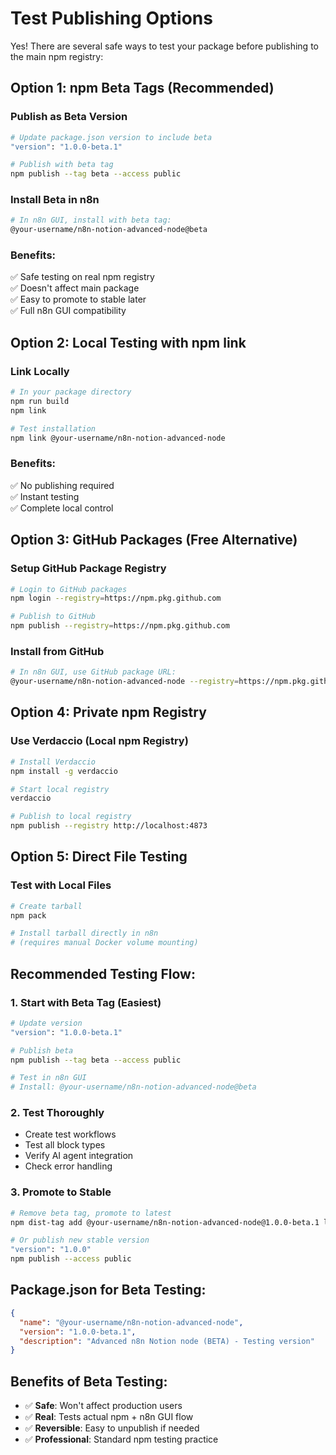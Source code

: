 # Test Publishing Options

Yes! There are several safe ways to test your package before publishing to the main npm registry:

## Option 1: npm Beta Tags (Recommended)

### Publish as Beta Version
```bash
# Update package.json version to include beta
"version": "1.0.0-beta.1"

# Publish with beta tag
npm publish --tag beta --access public
```

### Install Beta in n8n
```bash
# In n8n GUI, install with beta tag:
@your-username/n8n-notion-advanced-node@beta
```

### Benefits:
✅ Safe testing on real npm registry  
✅ Doesn't affect main package  
✅ Easy to promote to stable later  
✅ Full n8n GUI compatibility  

## Option 2: Local Testing with npm link

### Link Locally
```bash
# In your package directory
npm run build
npm link

# Test installation
npm link @your-username/n8n-notion-advanced-node
```

### Benefits:
✅ No publishing required  
✅ Instant testing  
✅ Complete local control  

## Option 3: GitHub Packages (Free Alternative)

### Setup GitHub Package Registry
```bash
# Login to GitHub packages
npm login --registry=https://npm.pkg.github.com

# Publish to GitHub
npm publish --registry=https://npm.pkg.github.com
```

### Install from GitHub
```bash
# In n8n GUI, use GitHub package URL:
@your-username/n8n-notion-advanced-node --registry=https://npm.pkg.github.com
```

## Option 4: Private npm Registry

### Use Verdaccio (Local npm Registry)
```bash
# Install Verdaccio
npm install -g verdaccio

# Start local registry
verdaccio

# Publish to local registry
npm publish --registry http://localhost:4873
```

## Option 5: Direct File Testing

### Test with Local Files
```bash
# Create tarball
npm pack

# Install tarball directly in n8n
# (requires manual Docker volume mounting)
```

## Recommended Testing Flow:

### 1. **Start with Beta Tag** (Easiest)
```bash
# Update version
"version": "1.0.0-beta.1"

# Publish beta
npm publish --tag beta --access public

# Test in n8n GUI
# Install: @your-username/n8n-notion-advanced-node@beta
```

### 2. **Test Thoroughly**
- Create test workflows
- Test all block types
- Verify AI agent integration
- Check error handling

### 3. **Promote to Stable**
```bash
# Remove beta tag, promote to latest
npm dist-tag add @your-username/n8n-notion-advanced-node@1.0.0-beta.1 latest

# Or publish new stable version
"version": "1.0.0"
npm publish --access public
```

## Package.json for Beta Testing:
```json
{
  "name": "@your-username/n8n-notion-advanced-node",
  "version": "1.0.0-beta.1",
  "description": "Advanced n8n Notion node (BETA) - Testing version"
}
```

## Benefits of Beta Testing:
- ✅ **Safe**: Won't affect production users
- ✅ **Real**: Tests actual npm + n8n GUI flow  
- ✅ **Reversible**: Easy to unpublish if needed
- ✅ **Professional**: Standard npm testing practice
